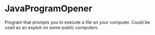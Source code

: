 # JavaProgramOpener
 Program that prompts you to execute a file on your computer. Could be used as an exploit on some public computers.
